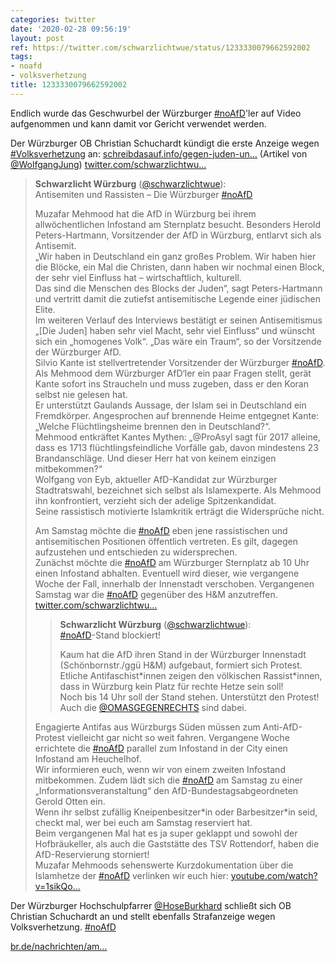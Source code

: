 ```yaml
---
categories: twitter
date: '2020-02-28 09:56:19'
layout: post
ref: https://twitter.com/schwarzlichtwue/status/1233330079662592002
tags:
- noafd
- volksverhetzung
title: 1233330079662592002
---
```

Endlich wurde das Geschwurbel der Würzburger [#noAfD](/t/noafd)'ler auf Video aufgenommen und kann damit vor Gericht verwendet werden.



Der Würzburger OB Christian Schuchardt kündigt die erste Anzeige wegen [#Volksverhetzung](/t/volksverhetzung) an: [schreibdasauf.info/gegen-juden-un…](https://schreibdasauf.info/gegen-juden-und-muslime-afd-wahlkampf-in-wuerzburg) (Artikel von [@WolfgangJung](https://twitter.com/WolfgangJung)) [twitter.com/schwarzlichtwu…](https://twitter.com/schwarzlichtwue/status/1233044382691024899)
> <b>Schwarzlicht Würzburg</b> ([@schwarzlichtwue](https://twitter.com/schwarzlichtwue)):  
>Antisemiten und Rassisten – Die Würzburger [#noAfD](/t/noafd)  
>  
>  
>  
>Muzafar Mehmood hat die AfD in Würzburg bei ihrem allwöchentlichen Infostand am Sternplatz besucht. Besonders Herold Peters-Hartmann, Vorsitzender der AfD in Würzburg, entlarvt sich als Antisemit.  
>„Wir haben in Deutschland ein ganz großes Problem. Wir haben hier die Blöcke, ein Mal die Christen, dann haben wir nochmal einen Block, der sehr viel Einfluss hat – wirtschaftlich, kulturell.   
> Das sind die Menschen des Blocks der Juden“, sagt Peters-Hartmann und vertritt damit die zutiefst antisemitische Legende einer jüdischen Elite.  
>Im weiteren Verlauf des Interviews bestätigt er seinen Antisemitismus „[Die Juden] haben sehr viel Macht, sehr viel Einfluss“ und wünscht sich ein „homogenes Volk“. „Das wäre ein Traum“, so der Vorsitzende der Würzburger AfD.  
>Silvio Kante ist stellvertretender Vorsitzender der Würzburger [#noAfD](/t/noafd). Als Mehmood dem Würzburger AfD‘ler ein paar Fragen stellt, gerät Kante sofort ins Straucheln und muss zugeben, dass er den Koran selbst nie gelesen hat.  
>Er unterstützt Gaulands Aussage, der Islam sei in Deutschland ein Fremdkörper. Angesprochen auf brennende Heime entgegnet Kante: „Welche Flüchtlingsheime brennen den in Deutschland?“.  
>Mehmood entkräftet Kantes Mythen: „@ProAsyl sagt für 2017 alleine, dass es 1713 flüchtlingsfeindliche Vorfälle gab, davon mindestens 23 Brandanschläge. Und dieser Herr hat von keinem einzigen mitbekommen?“  
>Wolfgang von Eyb, aktueller AfD-Kandidat zur Würzburger Stadtratswahl, bezeichnet sich selbst als Islamexperte. Als Mehmood ihn konfrontiert, verzieht sich der adelige Spitzenkandidat.  
>Seine rassistisch motivierte Islamkritik erträgt die Widersprüche nicht.  
>  
>  
>  
>Am Samstag möchte die [#noAfD](/t/noafd) eben jene rassistischen und antisemitischen Positionen öffentlich vertreten. Es gilt, dagegen aufzustehen und entschieden zu widersprechen.  
>Zunächst möchte die [#noAfD](/t/noafd) am Würzburger Sternplatz ab 10 Uhr einen Infostand abhalten. Eventuell wird dieser, wie vergangene Woche der Fall, innerhalb der Innenstadt verschoben. Vergangenen Samstag war die [#noAfD](/t/noafd) gegenüber des H&amp;M anzutreffen. [twitter.com/schwarzlichtwu…](https://twitter.com/schwarzlichtwue/status/1231159447722086400)  
>> <b>Schwarzlicht Würzburg</b> ([@schwarzlichtwue](https://twitter.com/schwarzlichtwue)):    
>>[#noAfD](/t/noafd)-Stand blockiert!    
>>    
>>    
>>    
>>Kaum hat die AfD ihren Stand in der Würzburger Innenstadt (Schönbornstr./ggü H&amp;M) aufgebaut, formiert sich Protest. Etliche Antifaschist\*innen zeigen den völkischen Rassist\*innen, dass in Würzburg kein Platz für rechte Hetze sein soll!     
>>Noch bis 14 Uhr soll der Stand stehen. Unterstützt den Protest!    
>>Auch die [@OMASGEGENRECHTS](https://twitter.com/OMASGEGENRECHTS) sind dabei.     
>  
>  
>Engagierte Antifas aus Würzburgs Süden müssen zum Anti-AfD-Protest vielleicht gar nicht so weit fahren. Vergangene Woche errichtete die [#noAfD](/t/noafd) parallel zum Infostand in der City einen Infostand am Heuchelhof.  
>Wir informieren euch, wenn wir von einem zweiten Infostand mitbekommen. Zudem lädt sich die [#noAfD](/t/noafd) am Samstag zu einer „Informationsveranstaltung“ den AfD-Bundestagsabgeordneten Gerold Otten ein.  
>Wenn ihr selbst zufällig Kneipenbesitzer\*in oder Barbesitzer\*in seid, checkt mal, wer bei euch am Samstag reserviert hat.  
>Beim vergangenen Mal hat es ja super geklappt und sowohl der Hofbräukeller, als auch die Gaststätte des TSV Rottendorf, haben die AfD-Reservierung storniert!  
>Muzafar Mehmoods sehenswerte Kurzdokumentation über die Islamhetze der [#noAfD](/t/noafd) verlinken wir euch hier: [youtube.com/watch?v=1sikQo…](https://www.youtube.com/watch?v=1sikQo0KKCc)  


Der Würzburger Hochschulpfarrer [@HoseBurkhard](https://twitter.com/HoseBurkhard) schließt sich OB Christian Schuchardt an und stellt ebenfalls Strafanzeige wegen Volksverhetzung. [#noAfD](/t/noafd)



[br.de/nachrichten/am…](https://www.br.de/nachrichten/amp/bayern/wuerzburger-oberbuergermeister-will-afd-anzeigen,Rrm8wPQ)